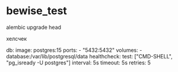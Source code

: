 # bewise_test

alembic upgrade head


хелсчек

  db:
    image: postgres:15
    ports:
      - "5432:5432"
    volumes:
      - database:/var/lib/postgresql/data
    healthcheck:
      test: ["CMD-SHELL", "pg_isready -U postgres"]
      interval: 5s
      timeout: 5s
      retries: 5